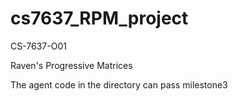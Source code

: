 # cs7637_RPM_project

CS-7637-O01 

Raven's Progressive Matrices

The agent code in the directory can pass milestone3
